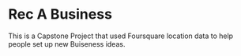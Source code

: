# Rec A Business
This is a Capstone Project that used Foursquare location data to help people set up new Buiseness ideas.
